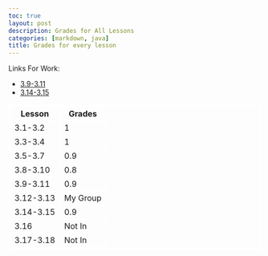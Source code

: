 ```yaml
---
toc: true
layout: post
description: Grades for All Lessons
categories: [markdown, java]
title: Grades for every lesson
---
```


Links For Work:
- [3.9-3.11](https://jameshunter12.github.io/james-fastpage/markdown/2022/12/08/blog-Sections-9-10.html)
- [3.14-3.15](https://jameshunter12.github.io/james-fastpage/2022/12/12/blog-Sections-14-15.ipynb.html)

<html>
<style>
    table, th, td { 
        border:2px solid white;
    }
<!DOCTYPE html>
<html>
<head>
   <style>
      table, th, td {
         border: 1px solid green;
      }
   </style>
</head>
<body>
   <table>
      <tr>
         <th>Lesson</th>
         <th>Grades</th>
      </tr>
      <tr>
         <td>3.1-3.2</td>
         <td>1</td>
      </tr>
      <tr>
         <td>3.3-3.4</td>
         <td>1</td>
      </tr>
      <tr>
         <td>3.5-3.7</td>
         <td>0.9</td>
      <tr>
      </tr>
         <td>3.8-3.10</td>
         <td>0.8</td>
      </tr>
      <tr>
         <td>3.9-3.11</td>
         <td>0.9</td>
      </tr>
      <tr>
         <td>3.12-3.13</td>
         <td>My Group</td>
      </tr>
      <tr>
         <td>3.14-3.15</td>
         <td>0.9</td>
      </tr>
      <tr>
         <td>3.16</td>
         <td>Not In</td>
      </tr>
      <tr>
         <td>3.17-3.18</td>
         <td>Not In</td>
      </tr>
      </tr>
   </table>
</body>
</html>
